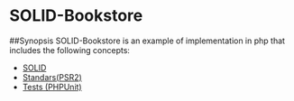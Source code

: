 # SOLID-Bookstore
##Synopsis
SOLID-Bookstore is an example of implementation in php that includes the following concepts:

- [SOLID](https://en.wikipedia.org/wiki/SOLID_(object-oriented_design))
- [Standars(PSR2)](https://github.com/php-fig/fig-standards/blob/master/accepted/PSR-2-coding-style-guide.md)
- [Tests (PHPUnit)](https://phpunit.de/)
